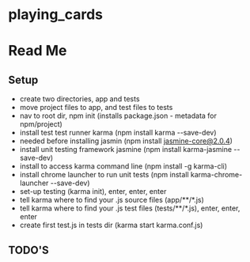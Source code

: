 # playing_cards

Read Me
====================

Setup
---------------------
- create two directories, app and tests
- move project files to app, and test files to tests
- nav to root dir, npm init (installs package.json - metadata for npm/project)
- install test test runner karma (npm install karma --save-dev)
- needed before installing jasmin (npm install jasmine-core@2.0.4)
- install unit testing framework jasmine (npm install karma-jasmine --save-dev)
- install to access karma command line (npm install -g karma-cli)
- install chrome launcher to run unit tests (npm install karma-chrome-launcher --save-dev)
- set-up testing (karma init), enter, enter, enter
- tell karma where to find your .js source files (app/**/*.js)
- tell karma where to find your .js test files (tests/**/*.js), enter, enter, enter
- create first test.js in tests dir (karma start karma.conf.js)

TODO'S
---------------------